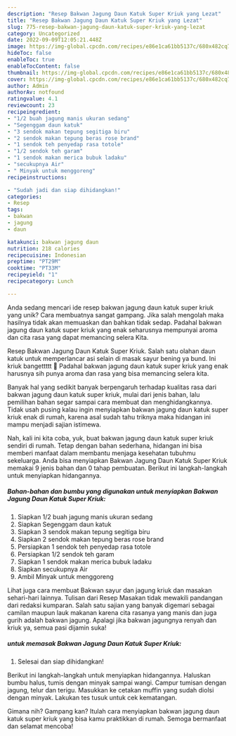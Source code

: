```yaml
---
description: "Resep Bakwan Jagung Daun Katuk Super Kriuk yang Lezat"
title: "Resep Bakwan Jagung Daun Katuk Super Kriuk yang Lezat"
slug: 775-resep-bakwan-jagung-daun-katuk-super-kriuk-yang-lezat
category: Uncategorized
date: 2022-09-09T12:05:21.448Z
image: https://img-global.cpcdn.com/recipes/e86e1ca61bb5137c/680x482cq70/bakwan-jagung-daun-katuk-super-kriuk-foto-resep-utama.jpg
hideToc: false
enableToc: true
enableTocContent: false
thumbnail: https://img-global.cpcdn.com/recipes/e86e1ca61bb5137c/680x482cq70/bakwan-jagung-daun-katuk-super-kriuk-foto-resep-utama.jpg
cover: https://img-global.cpcdn.com/recipes/e86e1ca61bb5137c/680x482cq70/bakwan-jagung-daun-katuk-super-kriuk-foto-resep-utama.jpg
author: Admin
authorAv: notfound
ratingvalue: 4.1
reviewcount: 23
recipeingredient:
- "1/2 buah jagung manis ukuran sedang"
- "Segenggam daun katuk"
- "3 sendok makan tepung segitiga biru"
- "2 sendok makan tepung beras rose brand"
- "1 sendok teh penyedap rasa totole"
- "1/2 sendok teh garam"
- "1 sendok makan merica bubuk ladaku"
- "secukupnya Air"
- " Minyak untuk menggoreng"
recipeinstructions:

- "Sudah jadi dan siap dihidangkan!"
categories:
- Resep
tags:
- bakwan
- jagung
- daun

katakunci: bakwan jagung daun 
nutrition: 218 calories
recipecuisine: Indonesian
preptime: "PT29M"
cooktime: "PT33M"
recipeyield: "1"
recipecategory: Lunch

---
```





Anda sedang mencari ide resep bakwan jagung daun katuk super kriuk yang unik? Cara membuatnya sangat gampang. Jika salah mengolah maka hasilnya tidak akan memuaskan dan bahkan tidak sedap. Padahal bakwan jagung daun katuk super kriuk yang enak seharusnya mempunyai aroma dan cita rasa yang dapat memancing selera Kita.





Resep Bakwan Jagung Daun Katuk Super Kriuk. Salah satu olahan daun katuk untuk memperlancar asi selain di masak sayur bening ya bund. Ini kriuk bangettttt 🤤 Padahal bakwan jagung daun katuk super kriuk yang enak harusnya sih punya aroma dan rasa yang bisa memancing selera kita.

Banyak hal yang sedikit banyak berpengaruh terhadap kualitas rasa dari bakwan jagung daun katuk super kriuk, mulai dari jenis bahan, lalu pemilihan bahan segar sampai cara membuat dan menghidangkannya. Tidak usah pusing kalau ingin menyiapkan bakwan jagung daun katuk super kriuk enak di rumah, karena asal sudah tahu triknya maka hidangan ini mampu menjadi sajian istimewa.






Nah, kali ini kita coba, yuk, buat bakwan jagung daun katuk super kriuk sendiri di rumah. Tetap dengan bahan sederhana, hidangan ini bisa memberi manfaat dalam membantu menjaga kesehatan tubuhmu sekeluarga. Anda bisa menyiapkan Bakwan Jagung Daun Katuk Super Kriuk memakai 9 jenis bahan dan 0 tahap pembuatan. Berikut ini langkah-langkah untuk menyiapkan hidangannya.

<!--inarticleads1-->

##### Bahan-bahan dan bumbu yang digunakan untuk menyiapkan Bakwan Jagung Daun Katuk Super Kriuk:

1. Siapkan 1/2 buah jagung manis ukuran sedang
1. Siapkan Segenggam daun katuk
1. Siapkan 3 sendok makan tepung segitiga biru
1. Siapkan 2 sendok makan tepung beras rose brand
1. Persiapkan 1 sendok teh penyedap rasa totole
1. Persiapkan 1/2 sendok teh garam
1. Siapkan 1 sendok makan merica bubuk ladaku
1. Siapkan secukupnya Air
1. Ambil  Minyak untuk menggoreng


Lihat juga cara membuat Bakwan sayur dan jagung kriuk dan masakan sehari-hari lainnya. Tulisan dari Resep Masakan tidak mewakili pandangan dari redaksi kumparan. Salah satu sajian yang banyak digemari sebagai camilan maupun lauk makanan karena cita rasanya yang manis dan juga gurih adalah bakwan jagung. Apalagi jika bakwan jagungnya renyah dan kriuk ya, semua pasi dijamin suka! 

<!--inarticleads2-->

#####  untuk memasak Bakwan Jagung Daun Katuk Super Kriuk:


1. Selesai dan siap dihidangkan!

Berikut ini langkah-langkah untuk menyiapkan hidangannya. Haluskan bumbu halus, tumis dengan minyak sampai wangi. Campur tumisan dengan jagung, telur dan terigu. Masukkan ke cetakan muffin yang sudah diolsi dengan minyak. Lakukan tes tusuk untuk cek kematangan. 

Gimana nih? Gampang kan? Itulah cara menyiapkan bakwan jagung daun katuk super kriuk yang bisa kamu praktikkan di rumah. Semoga bermanfaat dan selamat mencoba!
